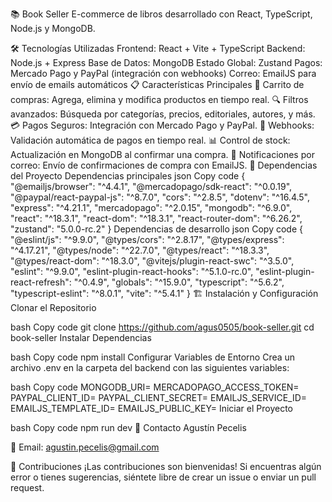 📚 Book Seller
E-commerce de libros desarrollado con React, TypeScript, Node.js y MongoDB.

🛠️ Tecnologías Utilizadas
Frontend: React + Vite + TypeScript
Backend: Node.js + Express
Base de Datos: MongoDB
Estado Global: Zustand
Pagos: Mercado Pago y PayPal (integración con webhooks)
Correo: EmailJS para envío de emails automáticos
📋 Características Principales
🛒 Carrito de compras: Agrega, elimina y modifica productos en tiempo real.
🔍 Filtros avanzados: Búsqueda por categorías, precios, editoriales, autores, y más.
💳 Pagos Seguros: Integración con Mercado Pago y PayPal.
🔔 Webhooks: Validación automática de pagos en tiempo real.
📊 Control de stock: Actualización en MongoDB al confirmar una compra.
📧 Notificaciones por correo: Envío de confirmaciones de compra con EmailJS.
📂 Dependencias del Proyecto
Dependencias principales
json
Copy code
{
  "@emailjs/browser": "^4.4.1",
  "@mercadopago/sdk-react": "^0.0.19",
  "@paypal/react-paypal-js": "^8.7.0",
  "cors": "^2.8.5",
  "dotenv": "^16.4.5",
  "express": "^4.21.1",
  "mercadopago": "^2.0.15",
  "mongodb": "^6.9.0",
  "react": "^18.3.1",
  "react-dom": "^18.3.1",
  "react-router-dom": "^6.26.2",
  "zustand": "5.0.0-rc.2"
}
Dependencias de desarrollo
json
Copy code
{
  "@eslint/js": "^9.9.0",
  "@types/cors": "^2.8.17",
  "@types/express": "^4.17.21",
  "@types/node": "^22.7.0",
  "@types/react": "^18.3.3",
  "@types/react-dom": "^18.3.0",
  "@vitejs/plugin-react-swc": "^3.5.0",
  "eslint": "^9.9.0",
  "eslint-plugin-react-hooks": "^5.1.0-rc.0",
  "eslint-plugin-react-refresh": "^0.4.9",
  "globals": "^15.9.0",
  "typescript": "^5.6.2",
  "typescript-eslint": "^8.0.1",
  "vite": "^5.4.1"
}
🏗️ Instalación y Configuración
Clonar el Repositorio

bash
Copy code
git clone https://github.com/agus0505/book-seller.git
cd book-seller
Instalar Dependencias

bash
Copy code
npm install
Configurar Variables de Entorno
Crea un archivo .env en la carpeta del backend con las siguientes variables:

bash
Copy code
MONGODB_URI=<tu-URI-de-MongoDB>
MERCADOPAGO_ACCESS_TOKEN=<tu-token-de-acceso>
PAYPAL_CLIENT_ID=<tu-ID-de-cliente>
PAYPAL_CLIENT_SECRET=<tu-secreto-de-cliente>
EMAILJS_SERVICE_ID=<tu-service-id>
EMAILJS_TEMPLATE_ID=<tu-template-id>
EMAILJS_PUBLIC_KEY=<tu-public-key>
Iniciar el Proyecto

bash
Copy code
npm run dev
💼 Contacto
Agustín Pecelis

📧 Email: agustin.pecelis@gmail.com

🎉 Contribuciones
¡Las contribuciones son bienvenidas! Si encuentras algún error o tienes sugerencias, siéntete libre de crear un issue o enviar un pull request.
